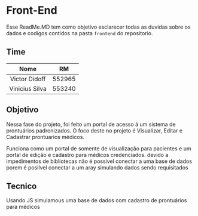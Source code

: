 # Front-End

Esse ReadMe.MD tem como objetivo esclarecer todas as duvidas sobre os dados e codigos contidos na pasta `frontend` do repositorio.

## Time

|Nome|RM|
|:--------------:|:------:|
| Victor Didoff  | 552965 |
| Vinicius Silva | 553240 |

## Objetivo

Nessa fase do projeto, foi feito um portal de acesso á um sistema de prontuários padronizados. 
O foco deste no projeto é Visualizar, Editar e Cadastrar prontuarios médicos.

Funciona como um portal de somente de visualização para pacientes e um portal de edição e cadastro para médicos credenciados.
devido a impedimentos de bibliotecas não é possivel conectar a uma base de dados porem é posilvel conectar a um aray simulando dados sendo requisitados

## Tecnico

Usando JS simulamous uma base de dados com cadastro de prontuários para médicos 
